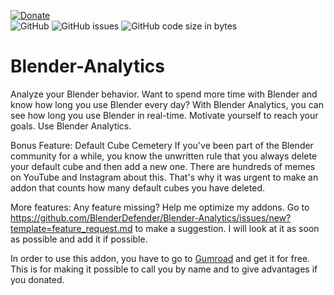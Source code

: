 [![Donate](https://img.shields.io/badge/DONATE!%20Funding%20Goal%3A%20%24140%20(1%20Day%20Developer%20Time)-%245-red?style=for-the-badge&logo=paypal)](https://www.paypal.com/donate?hosted_button_id=TPH9D4NXRDP9Y)  
![GitHub](https://img.shields.io/github/license/BlenderDefender/Blender-Analytics?color=green&style=for-the-badge)
![GitHub issues](https://img.shields.io/github/issues/BlenderDefender/Blender-Analytics?style=for-the-badge)
![GitHub code size in bytes](https://img.shields.io/github/languages/code-size/BlenderDefender/Blender-Analytics?style=for-the-badge)
# Blender-Analytics
Analyze your Blender behavior. Want to spend more time with Blender and know how long you use Blender every day?
With Blender Analytics, you can see how long you use Blender in real-time. Motivate yourself to reach your goals. 
Use Blender Analytics.

Bonus Feature: Default Cube Cemetery
If you've been part of the Blender community for a while, you know the unwritten rule that you always delete your default cube
and then add a new one. There are hundreds of memes on YouTube and Instagram about this. That's why it was urgent
to make an addon that counts how many default cubes you have deleted.

More features:
Any feature missing? Help me optimize my addons. Go to https://github.com/BlenderDefender/Blender-Analytics/issues/new?template=feature_request.md
to make a suggestion. I will look at it as soon as possible and add it if possible.

In order to use this addon, you have to go to [Gumroad](https://gumroad.com/l/BlenderAnalytics) and get it for free. 
This is for making it possible to call you by name and to give advantages if you donated.
